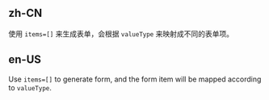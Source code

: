 ## zh-CN

使用 `items=[]` 来生成表单，会根据 `valueType` 来映射成不同的表单项。

## en-US

Use `items=[]` to generate form, and the form item will be mapped according to `valueType`.
